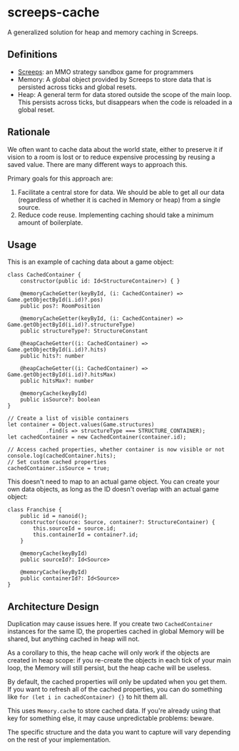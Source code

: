 # screeps-cache

A generalized solution for heap and memory caching in Screeps.

## Definitions

- [Screeps](https://screeps.com/): an MMO strategy sandbox game for programmers
- Memory: A global object provided by Screeps to store data that is persisted across ticks and global resets.
- Heap: A general term for data stored outside the scope of the main loop. This persists across ticks, but disappears when the code is reloaded in a global reset.

## Rationale

We often want to cache data about the world state, either to preserve it if vision to a room is lost or to reduce expensive processing by reusing a saved value. There are many different ways to approach this.

Primary goals for this approach are:

1. Facilitate a central store for data. We should be able to get all our data (regardless of whether it is cached in Memory or heap) from a single source.
2. Reduce code reuse. Implementing caching should take a minimum amount of boilerplate.

## Usage

This is an example of caching data about a game object:

```
class CachedContainer {
    constructor(public id: Id<StructureContainer>) { }

    @memoryCacheGetter(keyById, (i: CachedContainer) => Game.getObjectById(i.id)?.pos)
    public pos?: RoomPosition

    @memoryCacheGetter(keyById, (i: CachedContainer) => Game.getObjectById(i.id)?.structureType)
    public structureType?: StructureConstant

    @heapCacheGetter((i: CachedContainer) => Game.getObjectById(i.id)?.hits)
    public hits?: number

    @heapCacheGetter((i: CachedContainer) => Game.getObjectById(i.id)?.hitsMax)
    public hitsMax?: number

    @memoryCache(keyById)
    public isSource?: boolean
}

// Create a list of visible containers
let container = Object.values(Game.structures)
            .find(s => structureType === STRUCTURE_CONTAINER);
let cachedContainer = new CachedContainer(container.id);

// Access cached properties, whether container is now visible or not
console.log(cachedContainer.hits);
// Set custom cached properties
cachedContainer.isSource = true;
```

This doesn't need to map to an actual game object. You can create your own data objects, as long as the ID doesn't overlap with an actual game object:

```
class Franchise {
    public id = nanoid();
    constructor(source: Source, container?: StructureContainer) {
        this.sourceId = source.id;
        this.containerId = container?.id;
    }

    @memoryCache(keyById)
    public sourceId?: Id<Source>

    @memoryCache(keyById)
    public containerId?: Id<Source>
}
```

## Architecture Design

Duplication may cause issues here. If you create two `CachedContainer` instances for the same ID, the properties cached in global Memory will be shared, but anything cached in heap will not.

As a corollary to this, the heap cache will only work if the objects are created in heap scope: if you re-create the objects in each tick of your main loop, the Memory will still persist, but the heap cache will be useless.

By default, the cached properties will only be updated when you get them. If you want to refresh all of the cached properties, you can do something like `for (let i in cachedContainer) {}` to hit them all.

This uses `Memory.cache` to store cached data. If you're already using that key for something else, it may cause unpredictable problems: beware.

The specific structure and the data you want to capture will vary depending on the rest of your implementation.
